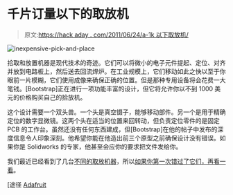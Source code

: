 # 千片订量以下的取放机

> 原文:[https://hack aday . com/2011/06/24/a-1k 以下取放机/](https://hackaday.com/2011/06/24/a-pick-and-place-machine-for-under-1k/)

![](../Images/9827f15af1a3446581351997c21a3566.png "inexpensive-pick-and-place")

拾取和放置机器是现代技术的奇迹。它们可以将微小的电子元件提起、定位、对齐并放到电路板上，然后送去回流焊炉。在工业规模上，它们移动如此之快以至于你眼前一片模糊，它们使用成像来确保正确的位置。但是那种专用设备将会花费一大笔钱。[Bootstrap]正在进行一项功能丰富的设计，但它将允许你以不到 1000 美元的价格购买自己的拾放机。

这个设计需要一个双头兽。一个头是真空镊子，能够移动部件。另一个是用于精确定位的数字显微镜。这两个头在适当的位置来回转动，但负责定位零件的是固定 PCB 的工作台。虽然还没有任何东西建成，但[Bootstrap]在他的帖子中发布的深度信息令人印象深刻。他希望你能在他造出前三个原型之前确保设计没有错误。如果你是 Solidworks 的专家，他甚至会应你的要求把文件发给你。

我们最近已经看到了几台[不同的取放机器](http://hackaday.com/2011/06/09/pick-and-place-at-home/)，所以[如果你第一次错过了它们，再看一看](http://hackaday.com/2011/02/24/magnetic-smd-pick-and-place/)。

[途径 [Adafruit](http://www.adafruit.com/blog/2011/06/23/diy-super-cheap-pick-and-place-device-with-1-mil-accuracy/)